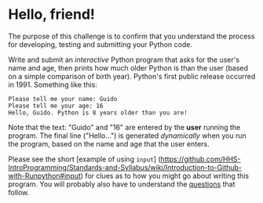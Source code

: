 # Hello, friend!

The purpose of this challenge is to confirm that you understand the process for developing, testing
and submitting your Python code.

Write and submit an *interactive* Python program that asks for the user's name and age, then prints how much older Python is than the user (based on a simple comparison of birth year). Python's first public release occurred in 1991. 
Something like this:

```
Please tell me your name: Guido
Please tell me your age: 16
Hello, Guido. Python is 8 years older than you are!
```
Note that the text: "Guido" and "16" are entered by the **user** running the program. The final line ("Hello...")
is generated *dynamically* when you run the program, based on the name and age that the user enters.

Please see the short [example of using ```input```]
(https://github.com/HHS-IntroProgramming/Standards-and-Syllabus/wiki/Introduction-to-Github-with-Runpython#input) for clues as to how you might go about writing this program. You will probably also have to understand the 
[questions](https://github.com/HHS-IntroProgramming/Standards-and-Syllabus/wiki/Introduction-to-Github-with-Runpython#questions-1)
that follow.

